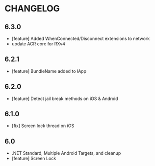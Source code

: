 ﻿# CHANGELOG

## 6.3.0
* [feature] Added WhenConnected/Disconnect extensions to network
* update ACR core for RXv4

## 6.2.1
* [feature] BundleName added to IApp

## 6.2.0
* [feature] Detect jail break methods on iOS & Android

## 6.1.0
* [fix] Screen lock thread on iOS

## 6.0
* .NET Standard, Multiple Android Targets, and cleanup
* [feature] Screen Lock